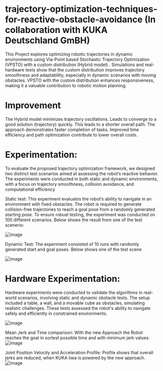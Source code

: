 # trajectory-optimization-techniques-for-reactive-obstacle-avoidance (In collaboration with KUKA Deutschland GmBH)

This Project explores optimizing robotic trajectories in dynamic environments using Via-Point based Stochastic Trajectory Optimization (VPSTO) with a custom distribution (Hybrid model) . Simulations and real-hardware tests show that the custom distribution improves trajectory smoothness and adaptability, especially in dynamic scenarios with moving obstacles. VPSTO with the custom distribution enhances responsiveness, making it a valuable contribution to robotic motion planning.

# Improvement
The Hybrid model minimizes trajectory oscillations.
Leads to converge to a good solution (trajectory) quickly. This leads to a shorter overall path.
The approach demonstrates faster completion of tasks.
Improved time efficiency and path optimization contribute to lower overall costs.



# Experimentation:

To evaluate the proposed trajectory optimization framework, we designed two distinct test scenarios
aimed at assessing the robot’s reactive behavior. The experiments were conducted in both static and
dynamic environments, with a focus on trajectory smoothness, collision avoidance, and computational
efficiency

  Static test:
    This experiment evaluates the robot’s ability to navigate in an environment with fixed obstacles. The
robot is required to generate collision-free trajectories to reach a goal pose from a randomly generated
starting pose. To ensure robust testing, the experiment was conducted on 100 different scenarios.
Below shows the result from one of the test scenerio:

![image](https://github.com/user-attachments/assets/c13767cd-53bb-4a24-8627-8b9a4b4b57a3)

  Dynamic Test:
     The experiment consisted of 10 runs with randomly generated start and goal poses.
  Below shows one of the test scene
  
  ![image](https://github.com/user-attachments/assets/c070aa45-9cef-4353-af9c-bf318f029e25)

# Hardware Experimentation:
Hardware experiments were conducted to validate the algorithms in real-world scenarios, involving static and dynamic obstacle tests. The setup included a table, a wall, and a movable cube as obstacles, simulating realistic challenges. These tests assessed the robot's ability to navigate safely and efficiently in constrained environments.

![image](https://github.com/user-attachments/assets/5db57306-de8d-41d8-80a6-ee1699f5b333)

  Mean Jerk and Time comparison:
  With the new Approach the Robot reaches the goal in sortest possible time and with minimum jerk values.
  ![image](https://github.com/user-attachments/assets/09480e54-4037-4f96-b32c-a775990f5023)

  Joint Position Velocity and Acceleration Profile:
  Profile shows that overall jerks are reduced, when KUKA iiwa is powered by the new approach.
  ![image](https://github.com/user-attachments/assets/2cc8fc92-ce5d-46aa-9ea8-75b9e8cf41d8)


  








